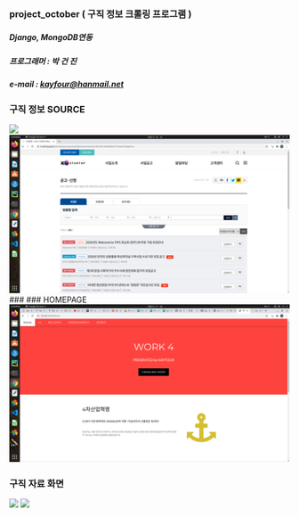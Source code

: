 ### project_october ( 구직 정보 크롤링 프로그램 )
##### Django, MongoDB연동

##### 프로그래머 : 박 건 진 
##### e-mail : kayfour@hanmail.net

### 구직 정보 SOURCE
<img src="https://github.com/kayfour/project_october/blob/master/datas/s_work.png">
<img src="https://github.com/kayfour/project_october/blob/master/datas/s_kstart.png">
###
### HOMEPAGE
<img src="https://github.com/kayfour/project_october/blob/master/datas/homepage.png">

###
### 구직 자료 화면
<img src="https://github.com/kayfour/project_october/blob/master/datas/p_work.png">
<img src="https://github.com/kayfour/project_october/blob/master/datas/p_work.png">  
  

